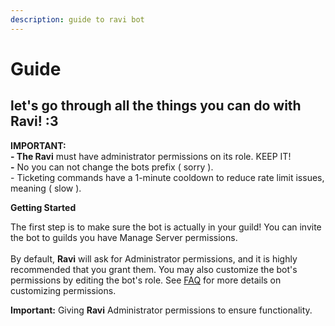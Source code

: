 ```yaml
---
description: guide to ravi bot
---
```


# Guide

## let's go through all the things you can do with Ravi! :3 <a href="#lets-go-through-all-the-things-you-can-do-with-the-kbots-3" id="lets-go-through-all-the-things-you-can-do-with-the-kbots-3"></a>

**IMPORTANT:**\
**- The Ravi** must have administrator permissions on its role. KEEP IT!\
**-** No you can not change the bots prefix ( sorry ).\
\- Ticketing commands have a 1-minute cooldown to reduce rate limit issues, meaning ( slow ).

**Getting Started**

The first step is to make sure the bot is actually in your guild! You can invite the bot to guilds you have Manage Server permissions.\
\
By default, **Ravi** will ask for Administrator permissions, and it is highly recommended that you grant them. You may also customize the bot's permissions by editing the bot's role. See [FAQ](https://ravi-docs.gitbook.io/ravi-documentaion/faq) for more details on customizing permissions.

**Important:** Giving **Ravi** Administrator permissions to ensure functionality.
